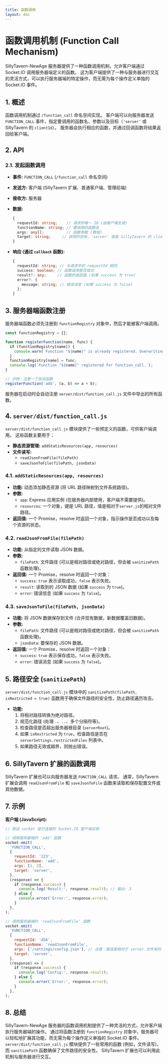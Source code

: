 ```yaml
---
title: 函数调用
layout: doc
---
```


# 函数调用机制 (Function Call Mechanism)

SillyTavern-NewAge 服务器提供了一种函数调用机制，允许客户端通过 Socket.IO 调用服务器端定义的函数。 这为客户端提供了一种与服务器进行交互的灵活方式，可以执行服务器端的特定操作，而无需为每个操作定义单独的 Socket.IO 事件。

## 1. 概述

函数调用机制通过 `/function_call` 命名空间实现。 客户端可以向服务器发送 `FUNCTION_CALL` 事件，指定要调用的函数名、参数以及目标（`'server'` 或 SillyTavern 的 `clientId`）。 服务器会执行相应的函数，并通过回调函数将结果返回给客户端。

## 2. API

### 2.1. 发起函数调用

* **事件:**  `FUNCTION_CALL`  (`/function_call` 命名空间)
* **发送方:**  客户端 (SillyTavern 扩展、普通客户端、管理前端)
* **接收方:**  服务器
* **数据:**

    ```typescript
    {
      requestId: string;    // 请求的唯一 ID (由客户端生成)
      functionName: string; // 要调用的函数名
      args: any[];          // 函数参数 (数组)
      target: string;     // 调用的目标，'server' 或者 SillyTavern 的 clientId
    }
    ```

* **响应 (通过 `callback` 函数):**

    ```typescript
    {
      requestId: string; // 与请求中的 requestId 相同
      success: boolean; // 函数调用是否成功
      result?: any;     // 函数的返回值 (如果 success 为 true)
      error?: {
        message: string; // 错误消息 (如果 success 为 false)
      };
    }
    ```

## 3. 服务器端函数注册

服务器端函数必须先注册到 `functionRegistry` 对象中，然后才能被客户端调用。

```javascript
const functionRegistry = {};

function registerFunction(name, func) {
  if (functionRegistry[name]) {
    console.warn(`Function "${name}" is already registered. Overwriting.`);
  }
  functionRegistry[name] = func;
  console.log(`Function "${name}" registered for function_call.`);
}

// 示例：注册一个加法函数
registerFunction('add', (a, b) => a + b);
```

服务器在启动时会自动注册 `server/dist/function_call.js` 文件中导出的所有函数。

## 4. `server/dist/function_call.js`

`server/dist/function_call.js` 模块提供了一些预定义的函数，可供客户端调用。 这些函数主要用于：

* **静态资源管理:**  `addStaticResources(app, resources)`
* **文件读写:**
  * `readJsonFromFile(filePath)`
  * `saveJsonToFile(filePath, jsonData)`

### 4.1. `addStaticResources(app, resources)`

* **功能:**  动态添加静态资源 (将 URL 路径映射到文件系统路径)。
* **参数:**
  * `app`:  Express 应用实例 (在服务器内部使用，客户端不需要提供)。
  * `resources`:  一个对象，键是 URL 路径，值是相对于`server.js`的相对文件路径。
* **返回值:**  一个 Promise，resolve 时返回一个对象，指示操作是否成功以及每个资源的状态。

### 4.2. `readJsonFromFile(filePath)`

* **功能:**  从指定的文件读取 JSON 数据。
* **参数:**
  * `filePath`:  文件路径 (可以是相对路径或绝对路径，但会被 `sanitizePath` 函数处理)。
* **返回值:**  一个 Promise，resolve 时返回一个对象：
  * `success`: `true` 表示读取成功，`false` 表示失败。
  * `result`:  读取到的 JSON 数据 (如果 `success` 为 `true`)。
  * `error`:  错误信息 (如果 `success` 为 `false`)。

### 4.3. `saveJsonToFile(filePath, jsonData)`

* **功能:**  将 JSON 数据保存到文件 (合并现有数据，新数据覆盖旧数据)。
* **参数:**
  * `filePath`:  文件路径 (可以是相对路径或绝对路径，但会被 `sanitizePath` 函数处理)。
  * `jsonData`:  要保存的 JSON 数据。
* **返回值:**  一个 Promise，resolve 时返回一个对象：
  * `success`: `true` 表示保存成功，`false` 表示失败。
  * `error`:  错误消息 (如果 `success` 为 `false`)。

## 5. 路径安全 (`sanitizePath`)

`server/dist/function_call.js` 模块中的 `sanitizePath(filePath, isRestricted = true)` 函数用于确保文件路径的安全性，防止路径遍历攻击。

* **功能:**
    1. 将相对路径转换为绝对路径。
    2. 规范化路径 (处理 `.`、`..`、多个分隔符等)。
    3. 检查路径是否超出服务器根目录 (`serverRoot`)。
    4. 如果 `isRestricted` 为 `true`，检查路径是否在 `serverSettings.restrictedFiles` 列表中。
    5. 如果路径无效或越界，则抛出错误。

## 6. SillyTavern 扩展的函数调用

SillyTavern 扩展也可以向服务器发送 `FUNCTION_CALL` 请求。 通常，SillyTavern 扩展会调用 `readJsonFromFile` 和 `saveJsonToFile` 函数来读取和保存配置文件或其他数据。

## 7. 示例

**客户端 (JavaScript):**

```javascript
// 假设 socket 是已连接的 Socket.IO 客户端实例

// 调用服务器端的 'add' 函数
socket.emit(
  'FUNCTION_CALL',
  {
    requestId: '123',
    functionName: 'add',
    args: [1, 2],
    target: 'server',
  },
  (response) => {
    if (response.success) {
      console.log('Result:', response.result); // 输出: 3
    } else {
      console.error('Error:', response.error);
    }
  },
);

// 调用服务器端的 'readJsonFromFile' 函数
socket.emit(
  'FUNCTION_CALL',
  {
    requestId: '456',
    functionName: 'readJsonFromFile',
    args: ['/settings/config.json'], // 注意：路径是相对于 server 文件夹的
    target: 'server',
  },
  (response) => {
    if (response.success) {
      console.log('Config:', response.result);
    } else {
      console.error('Error:', response.error);
    }
  },
);
```

## 8. 总结

SillyTavern-NewAge 服务器的函数调用机制提供了一种灵活的方式，允许客户端执行服务器端的操作。 通过将函数注册到 `functionRegistry` 对象中，服务器可以轻松地扩展其功能，而无需为每个操作定义单独的 Socket.IO 事件。 `server/dist/function_call.js` 模块提供了一些常用的函数 (例如，文件读写)，而 `sanitizePath` 函数确保了文件路径的安全性。 SillyTavern 扩展也可以利用此机制与服务器进行交互。

